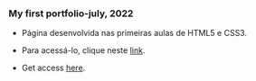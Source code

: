 ### My first portfolio-july, 2022 

* Página desenvolvida nas primeiras aulas de HTML5 e CSS3.

* Para acessá-lo, clique neste [link](https://harrisonst.github.io/). 
* Get access [here](https://harrisonst.github.io/).

